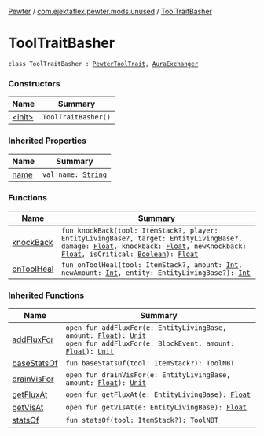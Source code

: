 [Pewter](../../index.md) / [com.ejektaflex.pewter.mods.unused](../index.md) / [ToolTraitBasher](./index.md)

# ToolTraitBasher

`class ToolTraitBasher : `[`PewterToolTrait`](../../com.ejektaflex.pewter.api.core.traits/-pewter-tool-trait/index.md)`, `[`AuraExchanger`](../../com.ejektaflex.pewter.lib.mixins/-aura-exchanger/index.md)

### Constructors

| Name | Summary |
|---|---|
| [&lt;init&gt;](-init-.md) | `ToolTraitBasher()` |

### Inherited Properties

| Name | Summary |
|---|---|
| [name](../../com.ejektaflex.pewter.api.core.traits/-pewter-tool-trait/name.md) | `val name: `[`String`](https://kotlinlang.org/api/latest/jvm/stdlib/kotlin/-string/index.html) |

### Functions

| Name | Summary |
|---|---|
| [knockBack](knock-back.md) | `fun knockBack(tool: ItemStack?, player: EntityLivingBase?, target: EntityLivingBase?, damage: `[`Float`](https://kotlinlang.org/api/latest/jvm/stdlib/kotlin/-float/index.html)`, knockback: `[`Float`](https://kotlinlang.org/api/latest/jvm/stdlib/kotlin/-float/index.html)`, newKnockback: `[`Float`](https://kotlinlang.org/api/latest/jvm/stdlib/kotlin/-float/index.html)`, isCritical: `[`Boolean`](https://kotlinlang.org/api/latest/jvm/stdlib/kotlin/-boolean/index.html)`): `[`Float`](https://kotlinlang.org/api/latest/jvm/stdlib/kotlin/-float/index.html) |
| [onToolHeal](on-tool-heal.md) | `fun onToolHeal(tool: ItemStack?, amount: `[`Int`](https://kotlinlang.org/api/latest/jvm/stdlib/kotlin/-int/index.html)`, newAmount: `[`Int`](https://kotlinlang.org/api/latest/jvm/stdlib/kotlin/-int/index.html)`, entity: EntityLivingBase?): `[`Int`](https://kotlinlang.org/api/latest/jvm/stdlib/kotlin/-int/index.html) |

### Inherited Functions

| Name | Summary |
|---|---|
| [addFluxFor](../../com.ejektaflex.pewter.lib.mixins/-aura-exchanger/add-flux-for.md) | `open fun addFluxFor(e: EntityLivingBase, amount: `[`Float`](https://kotlinlang.org/api/latest/jvm/stdlib/kotlin/-float/index.html)`): `[`Unit`](https://kotlinlang.org/api/latest/jvm/stdlib/kotlin/-unit/index.html)<br>`open fun addFluxFor(e: BlockEvent, amount: `[`Float`](https://kotlinlang.org/api/latest/jvm/stdlib/kotlin/-float/index.html)`): `[`Unit`](https://kotlinlang.org/api/latest/jvm/stdlib/kotlin/-unit/index.html) |
| [baseStatsOf](../../com.ejektaflex.pewter.api.core.traits/-pewter-tool-trait/base-stats-of.md) | `fun baseStatsOf(tool: ItemStack?): ToolNBT` |
| [drainVisFor](../../com.ejektaflex.pewter.lib.mixins/-aura-exchanger/drain-vis-for.md) | `open fun drainVisFor(e: EntityLivingBase, amount: `[`Float`](https://kotlinlang.org/api/latest/jvm/stdlib/kotlin/-float/index.html)`): `[`Unit`](https://kotlinlang.org/api/latest/jvm/stdlib/kotlin/-unit/index.html) |
| [getFluxAt](../../com.ejektaflex.pewter.lib.mixins/-aura-exchanger/get-flux-at.md) | `open fun getFluxAt(e: EntityLivingBase): `[`Float`](https://kotlinlang.org/api/latest/jvm/stdlib/kotlin/-float/index.html) |
| [getVisAt](../../com.ejektaflex.pewter.lib.mixins/-aura-exchanger/get-vis-at.md) | `open fun getVisAt(e: EntityLivingBase): `[`Float`](https://kotlinlang.org/api/latest/jvm/stdlib/kotlin/-float/index.html) |
| [statsOf](../../com.ejektaflex.pewter.api.core.traits/-pewter-tool-trait/stats-of.md) | `fun statsOf(tool: ItemStack?): ToolNBT` |
